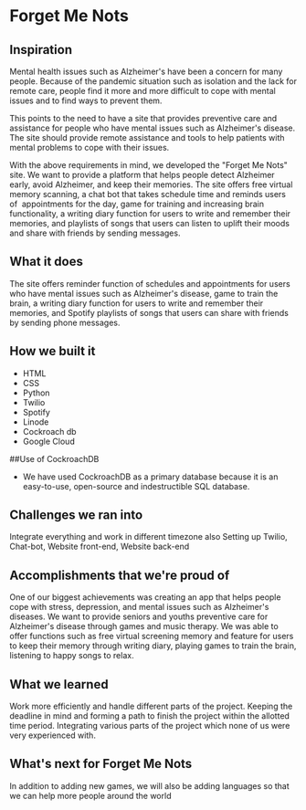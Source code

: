 # Forget Me Nots

## Inspiration
Mental health issues such as Alzheimer's have been a concern for many people. Because of the pandemic situation such as isolation and the lack for remote care, people find it more and more difficult to cope with mental issues and to find ways to prevent them. 

This points to the need to have a site that provides preventive care and assistance for people who have mental issues such as Alzheimer's disease. The site should provide remote assistance and tools to help patients with mental problems to cope with their issues.

With the above requirements in mind, we developed the "Forget Me Nots" site. We want to provide a platform that helps people detect Alzheimer early, avoid Alzheimer, and keep their memories. The site offers free virtual memory scanning, a chat bot that takes schedule time and reminds users of  appointments for the day, game for training and increasing brain functionality, a writing diary function for users to write and remember their memories, and playlists of songs that users can listen to uplift their moods and share with friends by sending messages. 

## What it does
The site offers reminder function of schedules and appointments for users who have mental issues such as Alzheimer's disease, game to train the brain, a writing diary function for users to write and remember their memories, and Spotify playlists of songs that users can share with friends by sending phone messages. 

## How we built it
- HTML
- CSS
- Python
- Twilio
- Spotify
- Linode
- Cockroach db
- Google Cloud 

##Use of CockroachDB
- We have used CockroachDB as a primary database because it is an easy-to-use, open-source and indestructible SQL database.

## Challenges we ran into
Integrate everything and work in different timezone also Setting  up Twilio, Chat-bot, Website front-end, Website back-end

## Accomplishments that we're proud of
One of our biggest achievements was creating an app that helps people cope with stress, depression, and mental issues such as Alzheimer's diseases. We want to provide seniors and youths preventive care for Alzheimer's disease through games and music therapy. We was able to offer functions such as free virtual screening memory and feature for users to keep their memory through writing diary, playing games to train the brain, listening to happy songs to relax. 

## What we learned
Work more efficiently and handle different parts of the project. Keeping the deadline in mind and forming a path to finish the project within the allotted time period. Integrating various parts of the project which none of us were very experienced with. 

## What's next for Forget Me Nots
In addition to adding new games, we will also be adding languages so that we can help more people around the world
